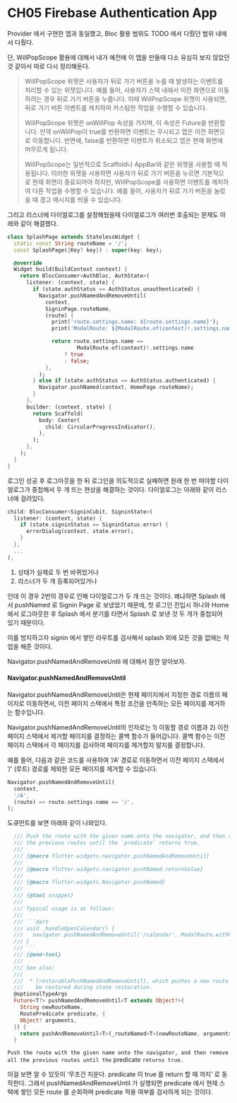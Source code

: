 # CH05 Firebase Authentication App

Provider 에서 구현한 앱과 동일했고, Bloc 활용 범위도 TODO 에서 다뤘던 범위 내에서 다뤘다.

단, WillPopScope 활용에 대해서 내가 예전에 이 앱을 만들때 다소 유심히 보지 않았던 것 같아서 따로 다시 정리해둔다.

> WillPopScope 위젯은 사용자가 뒤로 가기 버튼을 누를 때 발생하는 이벤트를 처리할 수 있는 위젯입니다. 예를 들어, 사용자가 스택 내에서 이전 화면으로 이동하려는 경우 뒤로 가기 버튼을 누릅니다. 이때 WillPopScope 위젯이 사용되면, 뒤로 가기 버튼 이벤트를 캐치하여 커스텀한 작업을 수행할 수 있습니다.
>
> WillPopScope 위젯은 onWillPop 속성을 가지며, 이 속성은 Future을 반환합니다. 만약 onWillPop이 true를 반환하면 이벤트는 무시되고 앱은 이전 화면으로 이동합니다. 반면에, false를 반환하면 이벤트가 취소되고 앱은 현재 화면에 머무르게 됩니다.
>
> WillPopScope는 일반적으로 Scaffold나 AppBar와 같은 위젯을 사용할 때 적용됩니다. 이러한 위젯을 사용하면 사용자가 뒤로 가기 버튼을 누르면 기본적으로 현재 화면이 종료되어야 하지만, WillPopScope를 사용하면 이벤트를 캐치하여 다른 작업을 수행할 수 있습니다. 예를 들어, 사용자가 뒤로 가기 버튼을 눌렀을 때 경고 메시지를 띄울 수 있습니다.



그리고 리스너에 다이얼로그를 설정해뒀을때 다이얼로그가 여러번 호출되는 문제도 아래와 같이 해결했다.

```dart
class SplashPage extends StatelessWidget {
  static const String routeName = '/';
  const SplashPage({Key? key}) : super(key: key);

  @override
  Widget build(BuildContext context) {
    return BlocConsumer<AuthBloc, AuthState>(
      listener: (context, state) {
        if (state.authStatus == AuthStatus.unauthenticated) {
          Navigator.pushNamedAndRemoveUntil(
            context,
            SigninPage.routeName,
            (route) {
              print('route.settings.name: ${route.settings.name}');
              print('ModalRoute: ${ModalRoute.of(context)!.settings.name}');

              return route.settings.name ==
                      ModalRoute.of(context)!.settings.name
                  ? true
                  : false;
            },
          );
        } else if (state.authStatus == AuthStatus.authenticated) {
          Navigator.pushNamed(context, HomePage.routeName);
        }
      },
      builder: (context, state) {
        return Scaffold(
          body: Center(
            child: CircularProgressIndicator(),
          ),
        );
      },
    );
  }
}
```

로그인 성공 후 로그아웃을 한 뒤 로그인을 의도적으로 실패하면 원래 한 번 떠야할 다이얼로그가 중첩해서 두 개 뜨는 현상을 해결하는 것이다. 다이얼로그는 아래와 같이 리스너에 걸려있다.

```dart
child: BlocConsumer<SigninCubit, SigninState>(
  listener: (context, state) {
    if (state.signinStatus == SigninStatus.error) {
      errorDialog(context, state.error);
    }
  },
  ...
),  
```

1. 상태가 실제로 두 번 바뀌었거나
2. 리스너가 두 개 등록되어있거나

인데 이 경우 2번의 경우로 인해 다이얼로그가 두 개 뜨는 것이다. 왜냐하면 Splash 에서 pushNamed 로 Signin Page 로 보냈었기 때문에, 첫 로그인 진입시 하나와 Home 에서 로그아웃한 후 Splash 에서 분기를 타면서 Splash 로 보낸 것 두 개가 중첩되어 있기 때문이다.

이를 방지하고자 signin 에서 쌓인 라우트를 검사해서 splash 외에 모든 것을 없애는 작업을 해준 것이다.

Navigator.pushNamedAndRemoveUntil 에 대해서 잠깐 알아보자.



#### Navigator.pushNamedAndRemoveUntil <a href="#navigatorpushnamedandremoveuntil" id="navigatorpushnamedandremoveuntil"></a>

Navigator.pushNamedAndRemoveUntil은 현재 페이지에서 지정한 경로 이름의 페이지로 이동하면서, 이전 페이지 스택에서 특정 조건을 만족하는 모든 페이지를 제거하는 함수입니다.

Navigator.pushNamedAndRemoveUntil의 인자로는 1) 이동할 경로 이름과 2) 이전 페이지 스택에서 제거할 페이지를 결정하는 콜백 함수가 들어갑니다. 콜백 함수는 이전 페이지 스택에서 각 페이지를 검사하여 페이지를 제거할지 말지를 결정합니다.

예를 들어, 다음과 같은 코드를 사용하여 ‘/A’ 경로로 이동하면서 이전 페이지 스택에서 ‘/’ (루트) 경로를 제외한 모든 페이지를 제거할 수 있습니다.

```dart
Navigator.pushNamedAndRemoveUntil(
  context,
  '/A',
  (route) => route.settings.name == '/',
);
```



도큐먼트를 보면 아래와 같이 나와있다.

````dart
  /// Push the route with the given name onto the navigator, and then remove all
  /// the previous routes until the `predicate` returns true.
  ///
  /// {@macro flutter.widgets.navigator.pushNamedAndRemoveUntil}
  ///
  /// {@macro flutter.widgets.navigator.pushNamed.returnValue}
  ///
  /// {@macro flutter.widgets.Navigator.pushNamed}
  ///
  /// {@tool snippet}
  ///
  /// Typical usage is as follows:
  ///
  /// ```dart
  /// void _handleOpenCalendar() {
  ///   navigator.pushNamedAndRemoveUntil('/calendar', ModalRoute.withName('/'));
  /// }
  /// ```
  /// {@end-tool}
  ///
  /// See also:
  ///
  ///  * [restorablePushNamedAndRemoveUntil], which pushes a new route that can
  ///    be restored during state restoration.
  @optionalTypeArgs
  Future<T?> pushNamedAndRemoveUntil<T extends Object?>(
    String newRouteName,
    RoutePredicate predicate, {
    Object? arguments,
  }) {
    return pushAndRemoveUntil<T>(_routeNamed<T>(newRouteName, arguments: arguments)!, predicate);
  }
````

`Push the route with the given name onto the navigator, and then remove all the previous routes until the` predicate `returns true.`

이걸 보면 알 수 있듯이 ‘무조건 지운다. predicate 이 true 를 return 할 때 까지’ 로 동작한다. 그래서 pushNamedAndRemoveUntil 가 실행되면 predicate 에서 현재 스택에 쌓인 모든 route 를 순회하며 predicate 적용 여부를 검사하게 되는 것이다.
